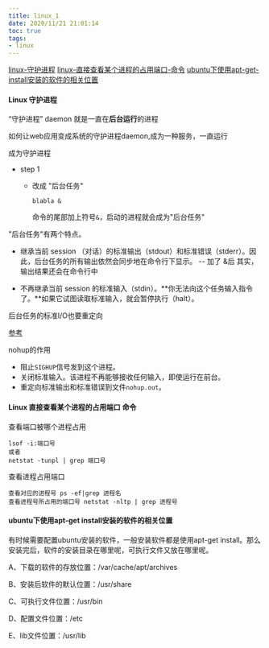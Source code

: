 ```yaml
---
title: linux_1
date: 2020/11/21 21:01:14
toc: true
tags:
- linux
---
```


[linux-守护进程](#linux-守护进程)
[linux-直接查看某个进程的占用端口-命令](#linux-直接查看某个进程的占用端口-命令)
[ubuntu下使用apt-get-install安装的软件的相关位置](#ubuntu下使用apt-get-install安装的软件的相关位置)
<!--more-->

#### Linux 守护进程

“守护进程”  daemon 就是一直在**后台运行**的进程

如何让web应用变成系统的守护进程daemon,成为一种服务，一直运行

成为守护进程

* step 1

  * 改成 "后台任务"

    ```
    blabla &
    ```

    命令的尾部加上符号`&`，启动的进程就会成为"后台任务"

"后台任务"有两个特点。

* 继承当前 session （对话）的标准输出（stdout）和标准错误（stderr）。因此，后台任务的所有输出依然会同步地在命令行下显示。 -- 加了 &后 其实，输出结果还会在命令行中

* 不再继承当前 session 的标准输入（stdin）。**你无法向这个任务输入指令了。**如果它试图读取标准输入，就会暂停执行（halt）。

后台任务的标准I/O也要重定向

[参考](http://www.ruanyifeng.com/blog/2016/02/linux-daemon.html)

nohup的作用

- 阻止`SIGHUP`信号发到这个进程。
- 关闭标准输入。该进程不再能够接收任何输入，即使运行在前台。
- 重定向标准输出和标准错误到文件`nohup.out`。



#### Linux 直接查看某个进程的占用端口 命令

查看端口被哪个进程占用

```
lsof -i:端口号
或者
netstat -tunpl | grep 端口号
```

查看进程占用端口

```
查看对应的进程号 ps -ef|grep 进程名
查看进程号所占用的端口号 netstat -nltp | grep 进程号
```



#### ubuntu下使用apt-get install安装的软件的相关位置

有时候需要配置ubuntu安装的软件，一般安装软件都是使用apt-get install。那么安装完后，软件的安装目录在哪里呢，可执行文件又放在哪里呢。

A、下载的软件的存放位置：/var/cache/apt/archives

B、安装后软件的默认位置：/usr/share

C、可执行文件位置：/usr/bin

D、配置文件位置：/etc

E、lib文件位置：/usr/lib

